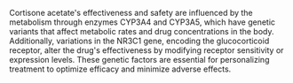 Cortisone acetate's effectiveness and safety are influenced by the metabolism through enzymes CYP3A4 and CYP3A5, which have genetic variants that affect metabolic rates and drug concentrations in the body. Additionally, variations in the NR3C1 gene, encoding the glucocorticoid receptor, alter the drug's effectiveness by modifying receptor sensitivity or expression levels. These genetic factors are essential for personalizing treatment to optimize efficacy and minimize adverse effects.